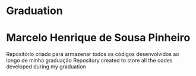 # Graduation
# Marcelo Henrique de Sousa Pinheiro

Repositório criado para armazenar todos os códigos desenvolvidos ao longo de minha graduação
Repository created to store all the codes developed during my graduation
